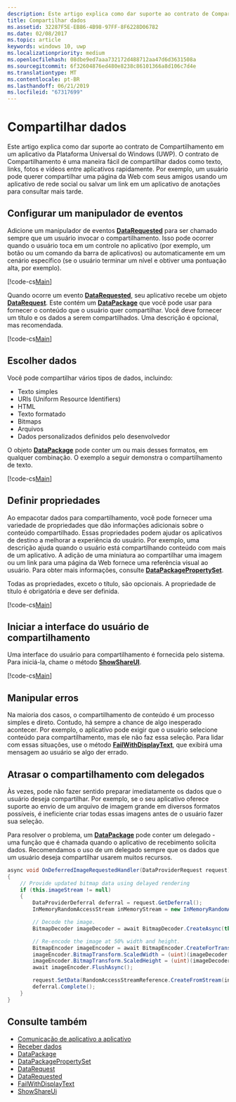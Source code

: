 ```yaml
---
description: Este artigo explica como dar suporte ao contrato de Compartilhamento em um aplicativo da Plataforma Universal do Windows (UWP).
title: Compartilhar dados
ms.assetid: 32287F5E-EB86-4B98-97FF-8F6228D06782
ms.date: 02/08/2017
ms.topic: article
keywords: windows 10, uwp
ms.localizationpriority: medium
ms.openlocfilehash: 08dbe9ed7aaa732172d488712aa47d6d3631508a
ms.sourcegitcommit: 6f32604876ed480e8238c86101366a8d106c7d4e
ms.translationtype: MT
ms.contentlocale: pt-BR
ms.lasthandoff: 06/21/2019
ms.locfileid: "67317699"
---
```

# <a name="share-data"></a>Compartilhar dados


Este artigo explica como dar suporte ao contrato de Compartilhamento em um aplicativo da Plataforma Universal do Windows (UWP). O contrato de Compartilhamento é uma maneira fácil de compartilhar dados como texto, links, fotos e vídeos entre aplicativos rapidamente. Por exemplo, um usuário pode querer compartilhar uma página da Web com seus amigos usando um aplicativo de rede social ou salvar um link em um aplicativo de anotações para consultar mais tarde.

## <a name="set-up-an-event-handler"></a>Configurar um manipulador de eventos

Adicione um manipulador de eventos [**DataRequested**](https://docs.microsoft.com/uwp/api/windows.applicationmodel.datatransfer.datatransfermanager.datarequested) para ser chamado sempre que um usuário invocar o compartilhamento. Isso pode ocorrer quando o usuário toca em um controle no aplicativo (por exemplo, um botão ou um comando da barra de aplicativos) ou automaticamente em um cenário específico (se o usuário terminar um nível e obtiver uma pontuação alta, por exemplo).

[!code-cs[Main](./code/share_data/cs/MainPage.xaml.cs#SnippetPrepareToShare)]

Quando ocorre um evento [**DataRequested**](https://docs.microsoft.com/uwp/api/windows.applicationmodel.datatransfer.datatransfermanager.datarequested), seu aplicativo recebe um objeto [**DataRequest**](https://docs.microsoft.com/uwp/api/Windows.ApplicationModel.DataTransfer.DataRequest). Este contém um [**DataPackage**](https://docs.microsoft.com/uwp/api/Windows.ApplicationModel.DataTransfer.DataPackage) que você pode usar para fornecer o conteúdo que o usuário quer compartilhar. Você deve fornecer um título e os dados a serem compartilhados. Uma descrição é opcional, mas recomendada.

[!code-cs[Main](./code/share_data/cs/MainPage.xaml.cs#SnippetCreateRequest)]

## <a name="choose-data"></a>Escolher dados

Você pode compartilhar vários tipos de dados, incluindo:

-   Texto simples
-   URIs (Uniform Resource Identifiers)
-   HTML
-   Texto formatado
-   Bitmaps
-   Arquivos
-   Dados personalizados definidos pelo desenvolvedor

O objeto [**DataPackage**](https://docs.microsoft.com/uwp/api/Windows.ApplicationModel.DataTransfer.DataPackage) pode conter um ou mais desses formatos, em qualquer combinação. O exemplo a seguir demonstra o compartilhamento de texto.

[!code-cs[Main](./code/share_data/cs/MainPage.xaml.cs#SnippetSetContent)]

## <a name="set-properties"></a>Definir propriedades

Ao empacotar dados para compartilhamento, você pode fornecer uma variedade de propriedades que dão informações adicionais sobre o conteúdo compartilhado. Essas propriedades podem ajudar os aplicativos de destino a melhorar a experiência do usuário. Por exemplo, uma descrição ajuda quando o usuário está compartilhando conteúdo com mais de um aplicativo. A adição de uma miniatura ao compartilhar uma imagem ou um link para uma página da Web fornece uma referência visual ao usuário. Para obter mais informações, consulte [**DataPackagePropertySet**](https://docs.microsoft.com/uwp/api/Windows.ApplicationModel.DataTransfer.DataPackagePropertySet).

Todas as propriedades, exceto o título, são opcionais. A propriedade de título é obrigatória e deve ser definida.

[!code-cs[Main](./code/share_data/cs/MainPage.xaml.cs#SnippetSetProperties)]

## <a name="launch-the-share-ui"></a>Iniciar a interface do usuário de compartilhamento

Uma interface do usuário para compartilhamento é fornecida pelo sistema. Para iniciá-la, chame o método [**ShowShareUI**](https://docs.microsoft.com/uwp/api/windows.applicationmodel.datatransfer.datatransfermanager.showshareui).

[!code-cs[Main](./code/share_data/cs/MainPage.xaml.cs#SnippetShowUI)]

## <a name="handle-errors"></a>Manipular erros

Na maioria dos casos, o compartilhamento de conteúdo é um processo simples e direto. Contudo, há sempre a chance de algo inesperado acontecer. Por exemplo, o aplicativo pode exigir que o usuário selecione conteúdo para compartilhamento, mas ele não faz essa seleção. Para lidar com essas situações, use o método [**FailWithDisplayText**](https://docs.microsoft.com/uwp/api/Windows.ApplicationModel.DataTransfer.DataRequest#Windows_ApplicationModel_DataTransfer_DataRequest_FailWithDisplayText_System_String_), que exibirá uma mensagem ao usuário se algo der errado.

## <a name="delay-share-with-delegates"></a>Atrasar o compartilhamento com delegados

Às vezes, pode não fazer sentido preparar imediatamente os dados que o usuário deseja compartilhar. Por exemplo, se o seu aplicativo oferece suporte ao envio de um arquivo de imagem grande em diversos formatos possíveis, é ineficiente criar todas essas imagens antes de o usuário fazer sua seleção.

Para resolver o problema, um [**DataPackage**](https://docs.microsoft.com/uwp/api/Windows.ApplicationModel.DataTransfer.DataPackage) pode conter um delegado - uma função que é chamada quando o aplicativo de recebimento solicita dados. Recomendamos o uso de um delegado sempre que os dados que um usuário deseja compartilhar usarem muitos recursos.

<!-- For some reason, this snippet was inline in the WDCML topic. Suggest moving to VS project with rest of snippets. -->
```cs
async void OnDeferredImageRequestedHandler(DataProviderRequest request)
{
    // Provide updated bitmap data using delayed rendering
    if (this.imageStream != null)
    {
        DataProviderDeferral deferral = request.GetDeferral();
        InMemoryRandomAccessStream inMemoryStream = new InMemoryRandomAccessStream();

        // Decode the image.
        BitmapDecoder imageDecoder = await BitmapDecoder.CreateAsync(this.imageStream);

        // Re-encode the image at 50% width and height.
        BitmapEncoder imageEncoder = await BitmapEncoder.CreateForTranscodingAsync(inMemoryStream, imageDecoder);
        imageEncoder.BitmapTransform.ScaledWidth = (uint)(imageDecoder.OrientedPixelWidth * 0.5);
        imageEncoder.BitmapTransform.ScaledHeight = (uint)(imageDecoder.OrientedPixelHeight * 0.5);
        await imageEncoder.FlushAsync();

        request.SetData(RandomAccessStreamReference.CreateFromStream(inMemoryStream));
        deferral.Complete();
    }
}
```

## <a name="see-also"></a>Consulte também 

* [Comunicação de aplicativo a aplicativo](index.md)
* [Receber dados](receive-data.md)
* [DataPackage](https://docs.microsoft.com/uwp/api/windows.applicationmodel.datatransfer.datapackage)
* [DataPackagePropertySet](https://docs.microsoft.com/uwp/api/windows.applicationmodel.datatransfer.datapackagepropertyset)
* [DataRequest](https://docs.microsoft.com/uwp/api/windows.applicationmodel.datatransfer.datarequest)
* [DataRequested](https://docs.microsoft.com/uwp/api/windows.applicationmodel.datatransfer.datatransfermanager.datarequested)
* [FailWithDisplayText](https://docs.microsoft.com/uwp/api/windows.applicationmodel.datatransfer.datarequest.failwithdisplaytext)
* [ShowShareUi](https://docs.microsoft.com/uwp/api/windows.applicationmodel.datatransfer.datatransfermanager.showshareui)
 

